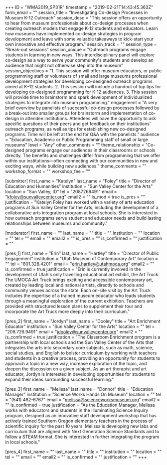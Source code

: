 +++
ID = "WMA2019_SP31R"
timestamp = "2019-02-21T14:43:45.363Z"
form_email = ""
session_title = "Investigating Co-design Processes in Museum K-12 Outreach"
session_desc = "This session offers an opportunity to hear from museum professionals about co-design processes when creating outreach models that engage K-12 students and educators. Learn how museums have implemented co-design strategies in program development and leave with some valuable takeaways to kick-start your own innovative and effective program."
session_track = ""
session_type = "Break-out sessions"
session_unique = "Outreach programs engage students in learning in new ways. This interdisciplinary panel will explore co-design as a way to serve your community's students and develop an audience that might not otherwise step into the museum"
session_objectives = "1. This session will offer museum educators, or public programming staff or volunteers of small and large museums professional development strategies for developing co-designed outreach programs aimed at K–12 students. 2. This session will include a handout of top tips for developing co-designed programming for K-12 audiences. 3. This session will provide time to brainstorm and spark development of individualized strategies to integrate into museum programming."
engagement = "A very brief overview by panelists of successful co-design processes followed by a break-out into smaller groups for brainstorm and implementation of co-design in attendee institutions. Attendees will have the opportunity to ask specific questions of their peers and get feedback on their institutions' outreach programs, as well as tips for establishing new co-designed programs. Time will be left at the end for Q&A with the panelists."
audience = "Education, Academic or Public Programming staff of small or large museums"
level = "Any"
other_comments = ""
theme_relationship = "Co-designed programs engage our audiences in their classrooms or schools directly. The benefits and challenges differ from programming that we offer within our institutions—often connecting with our communities in new and exciting ways, while building new audiences."
theme_comments = ""
workshop_format = ""
workshop_fee = ""

[submitter]
first_name = "Katelyn"
last_name = "Foley"
title = "Director of Education and Humanities"
institution = "Sun Valley Center for the Arts"
location = "Sun Valley, ID"
tel = "2087269491"
email = "kfoley@sunvalleycenter.org"
email2 = ""
is_mod = true
is_pres = ""
justification = "Katelyn Foley has worked with a variety of arts education programs at Sun Valley Center for the Arts, including the development of a collaborative arts integration program at local schools. She is interested in how outreach programs serve student and educator needs and build lasting relationships between museums and community."

[moderator]
first_name = ""
last_name = ""
title = ""
institution = ""
location = ""
tel = ""
email = ""
email2 = ""
is_pres = ""
is_confirmed = ""
justification = ""

[pres_1]
first_name = "Erin"
last_name = "Hartley"
title = "Director of Public Engagement"
institution = "Utah Museum of Contemporary Art"
location = ""
tel = "801.328.4201"
email = "erin.hartley@utahmoca.org"
email2 = ""
is_confirmed = true
justification = "Erin is currently involved in the development of Utah's only travelling educational art exhibit, the Art Truck. The UMOCA Art Truck brings exciting and accessible contemporary art, created by leading local and national artists, directly to schools and community venues across the state. Each on-site visit by the Art Truck includes the expertise of a trained museum educator who leads students through a meaningful exploration of the current exhibition. Teachers are provided with structured lesson plans to supplement their tour and incorporate the Art Truck more deeply into their curriculum."

[pres_2]
first_name = "Jordyn"
last_name = "Dooley"
title = "Art Enrichment Educator"
institution = "Sun Valley Center for the Arts"
location = ""
tel = "208.726.9491"
email = "jdooley@sunvalleycenter.org"
email2 = ""
is_confirmed = true
justification = "The Classroom Enrichment program is a partnership with local schools and the Sun Valley Center of the Arts that integrates the arts into secondary core subjects, such as math, science, social studies, and English to bolster curriculum by working with teachers and students in a creative process, providing an opportunity for students to approach a topic in a new way, increase exploration of the topic, and deepen the discussion on a given subject. As an art therapist and art educator, Jordyn is interested in developing opportunities for students to expand their ideas surrounding successful learning."

[pres_3]
first_name = "Melissa"
last_name = "Donnor"
title = "Education Manager"
institution = "Science Works Hands On Museum"
location = ""
tel = "(541) 482-6767"
email = "melissa@scienceworksmuseum.org"
email2 = ""
is_confirmed = true
justification = "As the Education Manager, Melissa works with educators and students in the Illuminating Science Inquiry program, designed as an innovative staff development workshop that has actively trained Southern Oregon elementary teachers in the process of scientific inquiry for the past 10 years. Melissa is developing new labs and curriculum that are aligned with Next Generation Science Standards and to follow a STEAM format. She is interested in further integrating the program in local schools."

[pres_4]
first_name = ""
last_name = ""
title = ""
institution = ""
location = ""
tel = ""
email = ""
email2 = ""
is_confirmed = ""
justification = ""
+++
